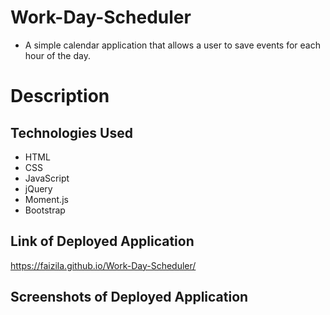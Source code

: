 # Work-Day-Scheduler

* A simple calendar application that allows a user to save events for each hour of the day.

# Description



## Technologies Used

* HTML
* CSS
* JavaScript
* jQuery
* Moment.js
* Bootstrap

## Link of Deployed Application

https://faizila.github.io/Work-Day-Scheduler/

## Screenshots of Deployed Application
